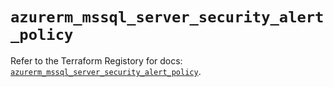 # `azurerm_mssql_server_security_alert_policy`

Refer to the Terraform Registory for docs: [`azurerm_mssql_server_security_alert_policy`](https://www.terraform.io/docs/providers/azurerm/r/mssql_server_security_alert_policy).
